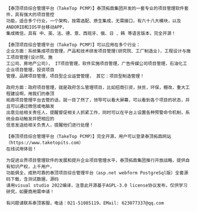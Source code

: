     【泰顶项目综合管理平台（TakeTop PCMP）】泰顶拓鼎集团开发的一套专业的项目管理软件套件，具有强大的项目管控
    功能，适合多个行业，一个架构，按需选配、原生集成，无需接口，有六十八大模块，以及ANDORID和IOS平台移动APP，
    集成微信，具有 中、英、法、德、意、西班牙、俄、日 、韩 等语言版本，完全开源！
    
    【泰顶项目综合管理平台（TakeTop PCMP）】可以应用在多个行业：
    企业方面：系统集成项目管理，产品和技术研发项目管理(研究院、工厂制造业)，工程设计与施工项目管理(设计院、施
    工公司、房地产公司)， IT项目管理，软件实施项目管理，广告传媒公司项目管理，石油化工企业项目管理，投资项目
    管理，品牌项目管理，项目型企业运营管理， 其它：项目型制造管理！
    
    政府方面：政府项目管理，就是政府怎么管理项目，比如招商引资，扶贫，环保，棚改，重大工程建设啊，用我们的泰顶
    拓鼎项目管理平台去管的话，就一目了然了，领导可以看大屏幕，可以看到各个项目的状态，并且可以通过微信或电脑发
    出意见给相关责任人，提醒督促相关人抓紧工作，同时可以在平台上设置各种预警命令机制，系统会自动触发并把相应的
    信息发送给相关负责人，提醒他们进行处理！
    
    【泰顶项目综合管理平台（TakeTop PCMP）】完全开源，用户可以登录泰顶拓鼎网站（https://www.taketopits.com）
    在线试用体验！   

    为促进业界项目管理软件的发展和提升企业项目管理水平，泰顶拓鼎集团推行开放战略，提供自有知识产权，上千用户，
    功能俱全，成熟可靠的泰顶项目综合管理平台（asp.net webform PostgreSql版）全套源码下载，含测试数据，源码
    请用visual studio 2022编译，注意此开源基于AGPL-3.0 license协议发布，仅供学习研究，如要商用需申请！

    有问题请联系泰顶客服，电话：021-51085119，EMail: 623077337@qq.com
    

